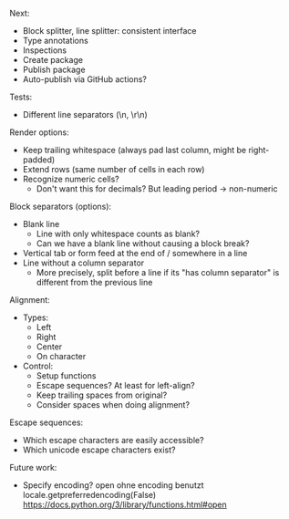 Next:
  * Block splitter, line splitter: consistent interface
  * Type annotations
  * Inspections
  * Create package
  * Publish package
  * Auto-publish via GitHub actions?

Tests:
  * Different line separators (\n, \r\n)

Render options:
  * Keep trailing whitespace (always pad last column, might be right-padded)
  * Extend rows (same number of cells in each row)
  * Recognize numeric cells?
    * Don't want this for decimals? But leading period -> non-numeric

Block separators (options):
  * Blank line
    * Line with only whitespace counts as blank?
    * Can we have a blank line without causing a block break?
  * Vertical tab or form feed at the end of / somewhere in a line
  * Line without a column separator
    * More precisely, split before a line if its "has column separator" is
      different from the previous line

Alignment:
  * Types:
    * Left
    * Right
    * Center
    * On character
  * Control:
    * Setup functions
    * Escape sequences? At least for left-align?
    * Keep trailing spaces from original?
    * Consider spaces when doing alignment?

Escape sequences:
  * Which escape characters are easily accessible?
  * Which unicode escape characters exist?

Future work:
  * Specify encoding?
    open ohne encoding benutzt locale.getpreferredencoding(False)
    https://docs.python.org/3/library/functions.html#open
